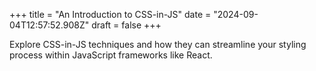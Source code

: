 +++
title = "An Introduction to CSS-in-JS"
date = "2024-09-04T12:57:52.908Z"
draft = false
+++

Explore CSS-in-JS techniques and how they can streamline your styling process within JavaScript frameworks like React.
        
